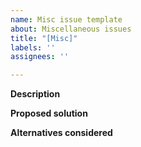 ```yaml
---
name: Misc issue template
about: Miscellaneous issues
title: "[Misc]"
labels: ''
assignees: ''

---
```


**Description**

**Proposed solution**

**Alternatives considered**
